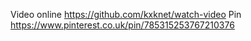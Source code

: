 Video online https://github.com/kxknet/watch-video
Pin https://www.pinterest.co.uk/pin/785315253767210376

